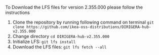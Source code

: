 To Download the LFS files for version 2.355.000 please follow the instructions

1. Clone the repository by running following command on terminal `git clone https://github.com/ikea-oss-distributions/DIRIGERA-hub-v2.355.000`
2. Change directory `cd DIRIGERA-hub-v2.355.000`
3. Initialize LFS: `git lfs install`
4. Download the LFS files: `git lfs fetch --all`
